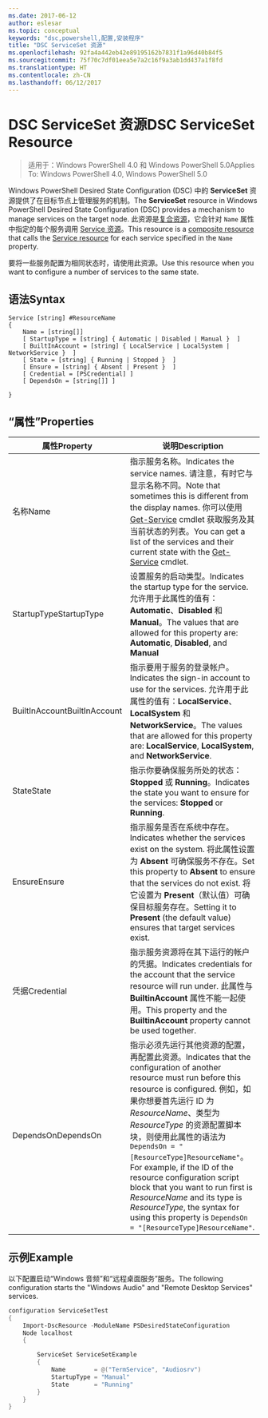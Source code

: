 ```yaml
---
ms.date: 2017-06-12
author: eslesar
ms.topic: conceptual
keywords: "dsc,powershell,配置,安装程序"
title: "DSC ServiceSet 资源"
ms.openlocfilehash: 92fa4a442eb42e89195162b7831f1a96d40b84f5
ms.sourcegitcommit: 75f70c7df01eea5e7a2c16f9a3ab1dd437a1f8fd
ms.translationtype: HT
ms.contentlocale: zh-CN
ms.lasthandoff: 06/12/2017
---
```

# <a name="dsc-serviceset-resource"></a><span data-ttu-id="73952-103">DSC ServiceSet 资源</span><span class="sxs-lookup"><span data-stu-id="73952-103">DSC ServiceSet Resource</span></span>

> <span data-ttu-id="73952-104">适用于：Windows PowerShell 4.0 和 Windows PowerShell 5.0</span><span class="sxs-lookup"><span data-stu-id="73952-104">Applies To: Windows PowerShell 4.0, Windows PowerShell 5.0</span></span>


<span data-ttu-id="73952-105">Windows PowerShell Desired State Configuration (DSC) 中的 **ServiceSet** 资源提供了在目标节点上管理服务的机制。</span><span class="sxs-lookup"><span data-stu-id="73952-105">The **ServiceSet** resource in Windows PowerShell Desired State Configuration (DSC) provides a mechanism to manage services on the target node.</span></span> <span data-ttu-id="73952-106">此资源是[复合资源](authoringResourceComposite.md)，它会针对 `Name` 属性中指定的每个服务调用 [Service 资源](serviceResource.md)。</span><span class="sxs-lookup"><span data-stu-id="73952-106">This resource is a [composite resource](authoringResourceComposite.md) that calls the [Service resource](serviceResource.md) for each service specified in the `Name` property.</span></span>

<span data-ttu-id="73952-107">要将一些服务配置为相同状态时，请使用此资源。</span><span class="sxs-lookup"><span data-stu-id="73952-107">Use this resource when you want to configure a number of services to the same state.</span></span>

## <a name="syntax"></a><span data-ttu-id="73952-108">语法</span><span class="sxs-lookup"><span data-stu-id="73952-108">Syntax</span></span>

```
Service [string] #ResourceName
{
    Name = [string[]]
    [ StartupType = [string] { Automatic | Disabled | Manual }  ]
    [ BuiltInAccount = [string] { LocalService | LocalSystem | NetworkService }  ]
    [ State = [string] { Running | Stopped }  ]
    [ Ensure = [string] { Absent | Present }  ]
    [ Credential = [PSCredential] ]
    [ DependsOn = [string[]] ]
    
}
```

## <a name="properties"></a><span data-ttu-id="73952-109">“属性”</span><span class="sxs-lookup"><span data-stu-id="73952-109">Properties</span></span>

|  <span data-ttu-id="73952-110">属性</span><span class="sxs-lookup"><span data-stu-id="73952-110">Property</span></span>  |  <span data-ttu-id="73952-111">说明</span><span class="sxs-lookup"><span data-stu-id="73952-111">Description</span></span>   | 
|---|---| 
| <span data-ttu-id="73952-112">名称</span><span class="sxs-lookup"><span data-stu-id="73952-112">Name</span></span>| <span data-ttu-id="73952-113">指示服务名称。</span><span class="sxs-lookup"><span data-stu-id="73952-113">Indicates the service names.</span></span> <span data-ttu-id="73952-114">请注意，有时它与显示名称不同。</span><span class="sxs-lookup"><span data-stu-id="73952-114">Note that sometimes this is different from the display names.</span></span> <span data-ttu-id="73952-115">你可以使用 [Get-Service](https://technet.microsoft.com/en-us/library/hh849804.aspx) cmdlet 获取服务及其当前状态的列表。</span><span class="sxs-lookup"><span data-stu-id="73952-115">You can get a list of the services and their current state with the [Get-Service](https://technet.microsoft.com/en-us/library/hh849804.aspx) cmdlet.</span></span>|
| <span data-ttu-id="73952-116">StartupType</span><span class="sxs-lookup"><span data-stu-id="73952-116">StartupType</span></span>| <span data-ttu-id="73952-117">设置服务的启动类型。</span><span class="sxs-lookup"><span data-stu-id="73952-117">Indicates the startup type for the service.</span></span> <span data-ttu-id="73952-118">允许用于此属性的值有：**Automatic**、**Disabled** 和 **Manual**。</span><span class="sxs-lookup"><span data-stu-id="73952-118">The values that are allowed for this property are: **Automatic**, **Disabled**, and **Manual**</span></span>|  
| <span data-ttu-id="73952-119">BuiltInAccount</span><span class="sxs-lookup"><span data-stu-id="73952-119">BuiltInAccount</span></span>| <span data-ttu-id="73952-120">指示要用于服务的登录帐户。</span><span class="sxs-lookup"><span data-stu-id="73952-120">Indicates the sign-in account to use for the services.</span></span> <span data-ttu-id="73952-121">允许用于此属性的值有：**LocalService**、**LocalSystem** 和 **NetworkService**。</span><span class="sxs-lookup"><span data-stu-id="73952-121">The values that are allowed for this property are: **LocalService**, **LocalSystem**, and **NetworkService**.</span></span>| 
| <span data-ttu-id="73952-122">State</span><span class="sxs-lookup"><span data-stu-id="73952-122">State</span></span>| <span data-ttu-id="73952-123">指示你要确保服务所处的状态：**Stopped** 或 **Running**。</span><span class="sxs-lookup"><span data-stu-id="73952-123">Indicates the state you want to ensure for the services: **Stopped** or **Running**.</span></span>| 
| <span data-ttu-id="73952-124">Ensure</span><span class="sxs-lookup"><span data-stu-id="73952-124">Ensure</span></span>| <span data-ttu-id="73952-125">指示服务是否在系统中存在。</span><span class="sxs-lookup"><span data-stu-id="73952-125">Indicates whether the services exist on the system.</span></span> <span data-ttu-id="73952-126">将此属性设置为 **Absent** 可确保服务不存在。</span><span class="sxs-lookup"><span data-stu-id="73952-126">Set this property to **Absent** to ensure that the services do not exist.</span></span> <span data-ttu-id="73952-127">将它设置为 **Present**（默认值）可确保目标服务存在。</span><span class="sxs-lookup"><span data-stu-id="73952-127">Setting it to **Present** (the default value) ensures that target services exist.</span></span>|
| <span data-ttu-id="73952-128">凭据</span><span class="sxs-lookup"><span data-stu-id="73952-128">Credential</span></span>| <span data-ttu-id="73952-129">指示服务资源将在其下运行的帐户的凭据。</span><span class="sxs-lookup"><span data-stu-id="73952-129">Indicates credentials for the account that the service resource will run under.</span></span> <span data-ttu-id="73952-130">此属性与 **BuiltinAccount** 属性不能一起使用。</span><span class="sxs-lookup"><span data-stu-id="73952-130">This property and the **BuiltinAccount** property cannot be used together.</span></span>| 
| <span data-ttu-id="73952-131">DependsOn</span><span class="sxs-lookup"><span data-stu-id="73952-131">DependsOn</span></span>| <span data-ttu-id="73952-132">指示必须先运行其他资源的配置，再配置此资源。</span><span class="sxs-lookup"><span data-stu-id="73952-132">Indicates that the configuration of another resource must run before this resource is configured.</span></span> <span data-ttu-id="73952-133">例如，如果你想要首先运行 ID 为 *ResourceName*、类型为 *ResourceType* 的资源配置脚本块，则使用此属性的语法为 `DependsOn = "[ResourceType]ResourceName"`。</span><span class="sxs-lookup"><span data-stu-id="73952-133">For example, if the ID of the resource configuration script block that you want to run first is *ResourceName* and its type is *ResourceType*, the syntax for using this property is `DependsOn = "[ResourceType]ResourceName"`.</span></span>| 



## <a name="example"></a><span data-ttu-id="73952-134">示例</span><span class="sxs-lookup"><span data-stu-id="73952-134">Example</span></span>

<span data-ttu-id="73952-135">以下配置启动“Windows 音频”和“远程桌面服务”服务。</span><span class="sxs-lookup"><span data-stu-id="73952-135">The following configuration starts the "Windows Audio" and "Remote Desktop Services" services.</span></span>

```powershell
configuration ServiceSetTest
{
    Import-DscResource -ModuleName PSDesiredStateConfiguration
    Node localhost
    {

        ServiceSet ServiceSetExample
        {
            Name        = @("TermService", "Audiosrv")
            StartupType = "Manual"
            State       = "Running"
        } 
    }
}
```


